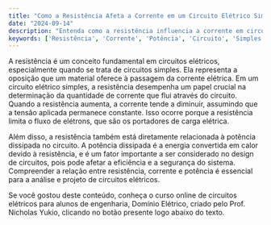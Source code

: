 ```yaml
---
title: "Como a Resistência Afeta a Corrente em um Circuito Elétrico Simples?"
date: "2024-09-14"
description: "Entenda como a resistência influencia a corrente em circuitos elétricos simples e a relação com a potência dissipada."
keywords: ['Resistência', 'Corrente', 'Potência', 'Circuito', 'Simples', 'Elétrico']
---
```


A resistência é um conceito fundamental em circuitos elétricos, especialmente quando se trata de circuitos simples. Ela representa a oposição que um material oferece à passagem da corrente elétrica. Em um circuito elétrico simples, a resistência desempenha um papel crucial na determinação da quantidade de corrente que flui através do circuito. Quando a resistência aumenta, a corrente tende a diminuir, assumindo que a tensão aplicada permanece constante. Isso ocorre porque a resistência limita o fluxo de elétrons, que são os portadores de carga elétrica.

Além disso, a resistência também está diretamente relacionada à potência dissipada no circuito. A potência dissipada é a energia convertida em calor devido à resistência, e é um fator importante a ser considerado no design de circuitos, pois pode afetar a eficiência e a segurança do sistema. Compreender a relação entre resistência, corrente e potência é essencial para a análise e projeto de circuitos elétricos.

Se você gostou deste conteúdo, conheça o curso online de circuitos elétricos para alunos de engenharia, Domínio Elétrico, criado pelo Prof. Nicholas Yukio, clicando no botão presente logo abaixo do texto.